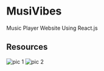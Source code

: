 # MusiVibes
Music Player Website Using React.js


## Resources
![pic 1](https://github.com/Anjali-Nagar-Tech/MusiVibes/assets/145019350/c928bd91-cc82-455c-8d92-c01c0e012896)
![pic 2](https://github.com/Anjali-Nagar-Tech/MusiVibes/assets/145019350/a004deea-db5e-40a5-b2ca-9768081274f4)
